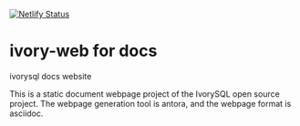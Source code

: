 [![Netlify Status](https://api.netlify.com/api/v1/badges/c412eab9-eae7-4891-b9ed-cfc30e130683/deploy-status)](https://app.netlify.com/sites/delicate-lolly-113d3b/deploys)

# ivory-web for docs
ivorysql docs website

This is a static document webpage project of the IvorySQL open source project. The webpage generation tool is antora, and the webpage format is asciidoc.
